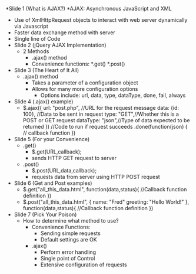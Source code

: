 <!-- AJAX -->
*Slide 1 (What is AJAX?)
  *AJAX: Asynchronous JavaScript and XML
  * Use of XmlHttpRequest objects to interact with web server dynamically via Javascript
  * Faster data exchange method with server
  * Single line of Code
* Slide 2 (jQuery AJAX Implementation)
  * 2 Methods
    * .ajax() method
    * Convenience functions: 
      *.get()
      *.post()
* Slide 3 (The Heart of It All)
  * .ajax() method
    * Takes a parameter of a configuration object
    * Allows for many more configuration options
      * Options include: url, data, type, dataType, done, fail, always
* Slide 4 (.ajax() example) 
  * $.ajax({
      url: "post.php", //URL for the request message 
      data: {id: 100}, //Data to be sent in request
      type: "GET",//Whether this is a POST or GET request 
      dataType: "json",//Type of data expected to be returned
    })
    //Code to run if request succeeds
    .done(function(json) {
      // callback function
    })
* Slide 5 (For your Convenience)
  * .get() 
    * $.get(URL,callback);
    * sends HTTP GET request to server
  * .post()
    * $.post(URL,data,callback);
    * requests data from server using HTTP POST request
* Slide 6 (Get and Post examples)
  * $.get("all_this_data.html", function(data,status){ //Callback function definition })
  * $.post("all_this_data.html", { name: "Fred" greeting: "Hello World!" },
  function(data,status){ //Callback function definition })
* Slide 7 (Pick Your Poison)
  * How to determine what method to use? 
    * Convenience Functions: 
      * Sending simple requests
      * Default settings are OK
    * .ajax()
      * Perform error handling
      * Single point of Control
      * Extensive configuration of requests
